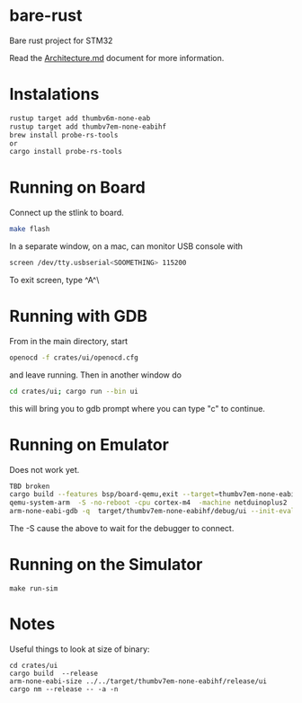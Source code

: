 # bare-rust

Bare rust project for STM32

Read the [Architecture.md](Architecture.md) document for more
information.

# Instalations

```sh
rustup target add thumbv6m-none-eab
rustup target add thumbv7em-none-eabihf
brew install probe-rs-tools
or
cargo install probe-rs-tools 
```


# Running on Board

Connect up the stlink to board.

```sh
make flash
```


In a separate window, on a mac, can monitor USB console with

```sh
screen /dev/tty.usbserial<SOOMETHING> 115200
```

To exit screen, type ^A^\


# Running with GDB

From in the main directory, start

```sh
openocd -f crates/ui/openocd.cfg
```

and leave running. Then in another window do

```sh
cd crates/ui; cargo run --bin ui
```

this will bring you to gdb prompt where you can type "c" to continue.




# Running on Emulator

Does not work yet.

```sh
TBD broken
cargo build --features bsp/board-qemu,exit --target=thumbv7em-none-eabihf 
qemu-system-arm  -S -no-reboot -cpu cortex-m4  -machine netduinoplus2  -gdb tcp::3333  -nographic  -semihosting-config enable=on,target=native -kernel target/thumbv7em-none-eabihf/debug/ui  --trace "memory_region_ops_*" 
arm-none-eabi-gdb -q  target/thumbv7em-none-eabihf/debug/ui --init-eval-command="target extended-remote localhost:3333"
```

The -S cause the above to wait for the debugger to connect.

# Running on the Simulator

```aiignore
make run-sim
```

# Notes

Useful things to look at size of binary:

```aiignore
cd crates/ui
cargo build  --release
arm-none-eabi-size ../../target/thumbv7em-none-eabihf/release/ui 
cargo nm --release -- -a -n
```
